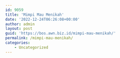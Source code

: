 ```yaml
---
id: 9059
title: 'Mimpi Mau Menikah'
date: '2022-12-24T06:26:08+00:00'
author: admin
layout: post
guid: 'https://bos.awn.biz.id/mimpi-mau-menikah/'
permalink: /mimpi-mau-menikah/
categories:
    - Uncategorized
---
```


